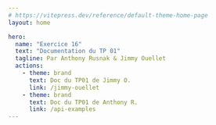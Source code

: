 ```yaml
---
# https://vitepress.dev/reference/default-theme-home-page
layout: home

hero:
  name: "Exercice 16"
  text: "Documentation du TP 01"
  tagline: Par Anthony Rusnak & Jimmy Ouellet
  actions:
    - theme: brand
      text: Doc du TP01 de Jimmy O.
      link: /jimmy-ouellet
    - theme: brand
      text: Doc du TP01 de Anthony R. 
      link: /api-examples
---
```


